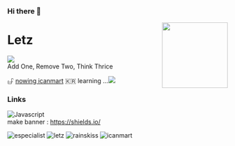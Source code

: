 ### Hi there 👋
<img align="right" src="https://avatars.githubusercontent.com/u/22319355?v=4" width="150" />
<h1> Letz </h1>
<a href="https://twitter.com/home"><div><img src="https://img.shields.io/twitter/url?url=https%3A%2F%2Fgithub.com%2Fletz0703%2Fletz0703%2Fblob%2Fmaster%2FREADME.md"></div></a>
 Add One, Remove Two, Think Thrice


𖦣 <a href="https://www.especialist.org/0909"> nowing icanmart</a>
🇰🇷 learning ...<a href="https://www.udemy.com/home/my-courses/learning/"><img src="https://img.shields.io/badge/learning-js-red"></a>

### Links 
![Javascript](https://img.shields.io/badge/-learning-%23F7DF1C?style=for-the-badge&flat&logo=javascript&logoColor=%&labelColor=black&color=$23ffce5a)
 <br>make banner : https://shields.io/ 

![especialist](https://img.shields.io/badge/0-especialist.org-black) 
![letz](https://img.shields.io/badge/1-letz-blue)
![rainskiss](https://img.shields.io/badge/2-rainskiss-green)
![icanmart](https://img.shields.io/badge/3-icanmart-critical)

